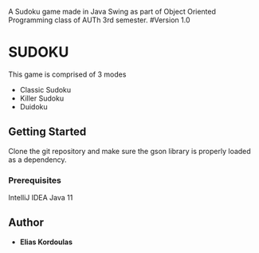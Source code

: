 A Sudoku game made in Java Swing as part of Object Oriented Programming class of AUTh 3rd semester.
#Version 1.0
# SUDOKU #
This game is comprised of 3 modes
* Classic Sudoku 
* Killer Sudoku
* Duidoku

## Getting Started
Clone the git repository and make sure the gson library is properly loaded as a dependency.

### Prerequisites
IntelliJ IDEA
Java 11
 
## Author
* **Elias Kordoulas**
